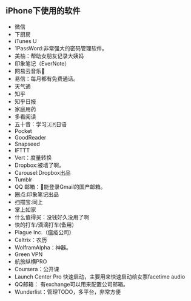 ## iPhone下使用的软件

* 微信
* 下厨房
* iTunes U 
* 1PassWord:非常强大的密码管理软件。
* 美柚：帮助女朋友记录大姨妈
* 印象笔记（EverNote）
* 网易云音乐🎵
* 易信：每月都有免费通话。
* 天气通
* 知乎
* 知乎日报
* 家庭用药
* 多看阅读
* 五十音：学习🇯🇵日语
* Pocket
* GoodReader
* Snapseed
* IFTTT
* Vert：度量转换
* Dropbox:被墙了啊。
* Carousel:Dropbox出品
* Tumblr
* QQ 邮箱：📮能登录Gmail的国产邮箱。
* 圈点:印象笔记出品
* 扫描宝:同上
* 掌上如家
* 什么值得买：没钱好久没用了啊
* 快的打车/滴滴打车(备用）
* Plague Inc.（瘟疫公司）
* Caltrix：农历
* WolframAlpha：神器。
* Green VPN
* 航旅纵横PRO
* Coursera：公开课
* Launch Center Pro 快速启动，主要用来快速启动给女票facetime audio
* QQ邮箱： 有exchange可以用来配置公司邮箱。
* Wunderlist：管理TODO，多平台，非常方便
